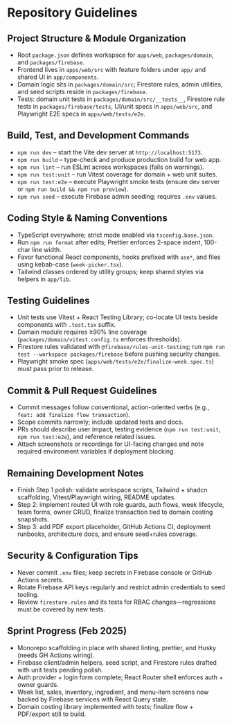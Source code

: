 # Repository Guidelines

## Project Structure & Module Organization

- Root `package.json` defines workspace for `apps/web`, `packages/domain`, and `packages/firebase`.
- Frontend lives in `apps/web/src` with feature folders under `app/` and shared UI in `app/components`.
- Domain logic sits in `packages/domain/src`; Firestore rules, admin utilities, and seed scripts reside in `packages/firebase`.
- Tests: domain unit tests in `packages/domain/src/__tests__`, Firestore rule tests in `packages/firebase/tests`, UI/unit specs in `apps/web/src`, and Playwright E2E specs in `apps/web/tests/e2e`.

## Build, Test, and Development Commands

- `npm run dev` – start the Vite dev server at `http://localhost:5173`.
- `npm run build` – type-check and produce production build for web app.
- `npm run lint` – run ESLint across workspaces (fails on warnings).
- `npm run test:unit` – run Vitest coverage for domain + web unit suites.
- `npm run test:e2e` – execute Playwright smoke tests (ensure dev server or `npm run build && npm run preview`).
- `npm run seed` – execute Firebase admin seeding; requires `.env` values.

## Coding Style & Naming Conventions

- TypeScript everywhere; strict mode enabled via `tsconfig.base.json`.
- Run `npm run format` after edits; Prettier enforces 2-space indent, 100-char line width.
- Favor functional React components, hooks prefixed with `use*`, and files using kebab-case (`week-picker.tsx`).
- Tailwind classes ordered by utility groups; keep shared styles via helpers in `app/lib`.

## Testing Guidelines

- Unit tests use Vitest + React Testing Library; co-locate UI tests beside components with `.test.tsx` suffix.
- Domain module requires ≥90% line coverage (`packages/domain/vitest.config.ts` enforces thresholds).
- Firestore rules validated with `@firebase/rules-unit-testing`; run `npm run test --workspace packages/firebase` before pushing security changes.
- Playwright smoke spec (`apps/web/tests/e2e/finalize-week.spec.ts`) must pass prior to release.

## Commit & Pull Request Guidelines

- Commit messages follow conventional, action-oriented verbs (e.g., `feat: add finalize flow transaction`).
- Scope commits narrowly; include updated tests and docs.
- PRs should describe user impact, testing evidence (`npm run test:unit`, `npm run test:e2e`), and reference related issues.
- Attach screenshots or recordings for UI-facing changes and note required environment variables if deployment blocking.

## Remaining Development Notes

- Finish Step 1 polish: validate workspace scripts, Tailwind + shadcn scaffolding, Vitest/Playwright wiring, README updates.
- Step 2: implement routed UI with role guards, auth flows, week lifecycle, team forms, owner CRUD, finalize transaction tied to domain costing snapshots.
- Step 3: add PDF export placeholder, GitHub Actions CI, deployment runbooks, architecture docs, and ensure seed+rules coverage.

## Security & Configuration Tips

- Never commit `.env` files; keep secrets in Firebase console or GitHub Actions secrets.
- Rotate Firebase API keys regularly and restrict admin credentials to seed tooling.
- Review `firestore.rules` and its tests for RBAC changes—regressions must be covered by new tests.

## Sprint Progress (Feb 2025)

- Monorepo scaffolding in place with shared linting, prettier, and Husky (needs GH Actions wiring).
- Firebase client/admin helpers, seed script, and Firestore rules drafted with unit tests pending polish.
- Auth provider + login form complete; React Router shell enforces auth + owner guards.
- Week list, sales, inventory, ingredient, and menu-item screens now backed by Firebase services with React Query state.
- Domain costing library implemented with tests; finalize flow + PDF/export still to build.
